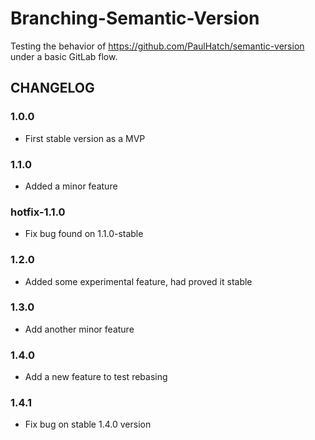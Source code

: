 # Branching-Semantic-Version
Testing the behavior of https://github.com/PaulHatch/semantic-version under a basic GitLab flow.

## CHANGELOG

### 1.0.0
- First stable version as a MVP

### 1.1.0
- Added a minor feature

### hotfix-1.1.0
- Fix bug found on 1.1.0-stable

### 1.2.0
- Added some experimental feature, had proved it stable

### 1.3.0
- Add another minor feature

### 1.4.0
- Add a new feature to test rebasing

### 1.4.1
- Fix bug on stable 1.4.0 version
